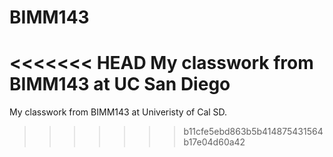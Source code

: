 # BIMM143
<<<<<<< HEAD
My classwork from BIMM143 at UC San Diego
=======
My classwork from BIMM143 at Univeristy of Cal SD.
>>>>>>> b11cfe5ebd863b5b414875431564b17e04d60a42
